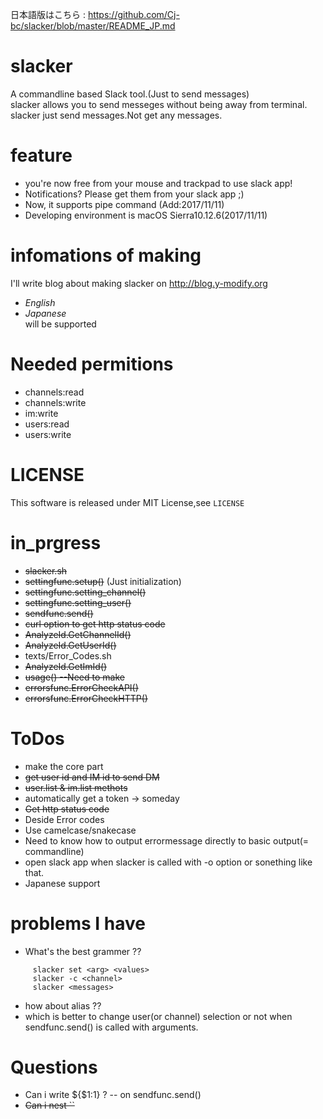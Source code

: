 日本語版はこちら : <https://github.com/Cj-bc/slacker/blob/master/README_JP.md>

# slacker  
 A commandline based Slack tool.(Just to send messages)  
 slacker allows you to send messeges without being away from terminal.  
 slacker just send messages.Not get any messages.
 
# feature  
 * you're now free from your mouse and trackpad to use slack app!
 * Notifications? Please get them from your slack app ;)
 * Now, it supports pipe command (Add:2017/11/11)  
 * Developing environment is macOS Sierra10.12.6(2017/11/11)
# infomations of making  
 I'll write blog about making slacker on <http://blog.y-modify.org>
  * *English*
  * *Japanese*  
 will be supported

# Needed permitions
 * channels:read
 * channels:write
 * im:write
 * users:read
 * users:write

# LICENSE
 This software is released under MIT License,see `LICENSE`

# in_prgress
 * ~~slacker.sh~~
 * ~~settingfunc.setup()~~ (Just initialization)
 * ~~settingfunc.setting_channel()~~
 * ~~settingfunc.setting_user()~~
 * ~~sendfunc.send()~~
  * ~~curl option to get http status code~~
 * ~~AnalyzeId.GetChannelId()~~  
 * ~~AnalyzeId.GetUserId()~~
 * texts/Error_Codes.sh
 * ~~AnalyzeId.GetImId()~~
 * ~~usage() --Need to make~~
 * ~~errorsfunc.ErrorCheckAPI()~~ 
 * ~~errorsfunc.ErrorCheckHTTP()~~

# ToDos  
 * make the core part
  * ~~get user id and IM id to send DM~~
   * ~~user.list & im.list methots~~
  * automatically get a token   -> someday
  * ~~Get http status code~~
  * Deside Error codes
  * Use camelcase/snakecase
  * Need to know how to output errormessage directly to basic output(= commandline)
 * open slack app when slacker is called with -o option or sonething like that.
 * Japanese support

# problems I have  
 * What's the best grammer ??
  ```shellscript:examples I'm thinking
       slacker set <arg> <values>
       slacker -c <channel>
       slacker <messages>
  ```
 * how about alias ??
 * which is better to change user(or channel) selection or not when sendfunc.send() is called with arguments.

# Questions
 * Can i write ${$1:1} ?
    -- on sendfunc.send()
 * ~~Can i nest ``~~
